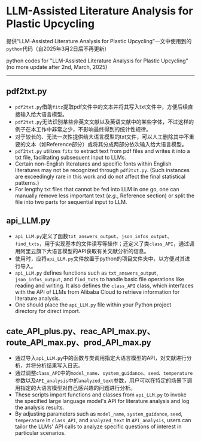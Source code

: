 # LLM-Assisted Literature Analysis for Plastic Upcycling
提供“LLM-Assisted Literature Analysis for Plastic Upcycling”一文中使用到的`python`代码（自2025年3月2日后不再更新）

python codes for "LLM-Assisted Literature Analysis for Plastic Upcycling" (no more update after 2nd, March, 2025)
***
## pdf2txt.py
- `pdf2txt.py`借助`fitz`提取pdf文件中的文本并将其写入txt文件中，方便后续直接输入给大语言模型。
- `pdf2txt.py`无法识别某些非英文文献以及英语文献中的某些字体，不过这样的例子在本工作中非常之少，不影响最终得到的统计性规律。
- 对于较长的、无法一次性提供给大语言模型的txt文件，可以人工删除其中不重要的文本（如Reference部分）或将其分成两部分依次输入给大语言模型。
- `pdf2txt.py` utilizes `fitz` to extract text from pdf files and writes it into a txt file, facilitating subsequent input to LLMs.
- Certain non-English literatures and specific fonts within English literatures may not be recognized through `pdf2txt.py`. (Such instances are exceedingly rare in this work and do not affect the final statistical patterns.)
- For lengthy txt files that cannot be fed into LLM in one go, one can manually remove less important text (*e.g.*, Reference section) or split the file into two parts for sequential input to LLM.
## api_LLM.py
- `api_LLM.py`定义了函数`txt_answers_output`、`json_infos_output`、`find_txts`，用于实现基本的文件读写等操作；还定义了类`class_API`，通过调用阿里云旗下大语言模型的API获取有关文献分析的信息。
- 使用时，应将`api_LLM.py`文件放置于python的项目文件夹中，以方便对其进行导入。
- `api_LLM.py` defines functions such as `txt_answers_output`, `json_infos_output`, and `find_txts` to handle basic file operations like reading and writing. It also defines the `class_API` class, which interfaces with the API of LLMs from Alibaba Cloud to retrieve information for literature analysis.
- One should place the `api_LLM.py` file within your Python project directory for direct import.
## cate_API_plus.py、reac_API_max.py、route_API_max.py、prod_API_max.py
- 通过导入`api_LLM.py`中的函数与类调用指定大语言模型的API，对文献进行分析，并将分析结果写入日志。
- 通过调整`class_API`中的`model_name`、`system_guidance`、`seed、temperature`参数以及`API_analysis`中的`analyzed_text`参数，用户可以在特定的场景下调用指定的大语言模型对自己感兴趣的问题进行分析。
- These scripts import functions and classes from `api_LLM.py` to invoke the specified large language model's API for literature analysis and log the analysis results.
- By adjusting parameters such as `model_name`, `system_guidance`, `seed`, `temperature` in `class_API`, and `analyzed_text` in `API_analysis`, users can tailor the LLMs' API calls to analyze specific questions of interest in particular scenarios.
